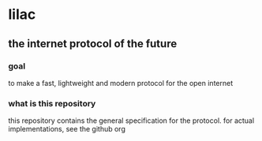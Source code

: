 # lilac

## the internet protocol of the future

### goal

to make a fast, lightweight and modern protocol for the open internet

### what is this repository

this repository contains the general specification for the protocol. for actual implementations, see the github org
